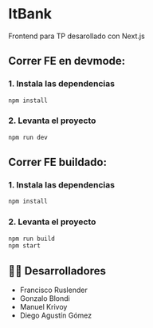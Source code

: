 # ItBank

Frontend para TP desarollado con Next.js

## Correr FE en devmode:

### 1. Instala las dependencias

```bash
npm install
```

### 2. Levanta el proyecto

```bash
npm run dev
```

## Correr FE buildado:

### 1. Instala las dependencias

```bash
npm install
```

### 2. Levanta el proyecto

```bash
npm run build
npm start
```

## 🧑‍💻 Desarrolladores

- Francisco Ruslender
- Gonzalo Blondi
- Manuel Krivoy
- Diego Agustín Gómez
